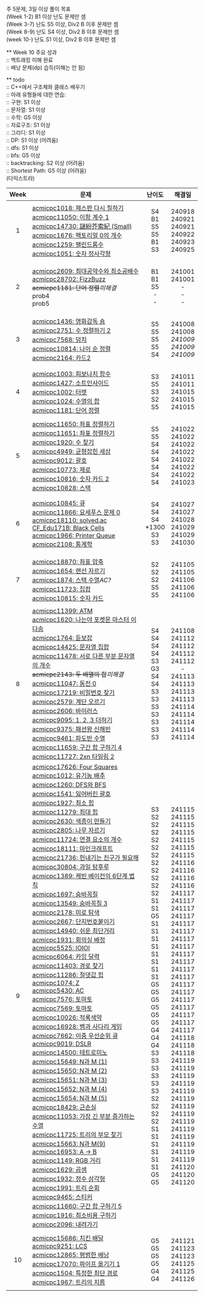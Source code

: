 주 5문제, 3일 이상 풀이 목표<br>
(Week 1-2) B1 이상 난도 문제만 셈<br>
(Week 3-7) 난도 S5 이상, Div2 B 이후 문제만 셈<br>
(Week 8-9) 난도 S4 이상, Div2 B 이후 문제만 셈<br>
(week 10-) 난도 S1 이상, Div2 B 이후 문제만 셈

** Week 10 주요 성과                     <br>
 :: 백트래킹 이해 완료                    <br>
 :: 배낭 문제(dp) 습득(이해는 안 됨)      <br>

** todo                                 <br>
 :: C++에서 구조체와 클래스 배우기        <br>
 :: 아래 유형들에 대한 연습:              <br>
 :: 구현: S1 이상                        <br>
 :: 문자열: S1 이상                      <br>
 :: 수학: G5 이상                        <br>
 :: 자료구조: S1 이상                    <br>
 :: 그리디: S1 이상                      <br>
 :: DP: S1 이상                 (어려움) <br>
 :: dfs: S1 이상                        <br>
 :: bfs: G5 이상                        <br>
 :: backtracking: S2 이상       (어려움) <br>
 :: Shortest Path: G5 이상      (어려움) <br> (다익스트라)

| **Week** | **문제** | **난이도** | **해결일** |
| -------- | -------- | --------- | ---------- |
| <p align="center">1</p> | [acmicpc1018: 체스판 다시 칠하기](https://www.acmicpc.net/problem/1018)<br>[acmicpc11050: 이항 계수 1](https://www.acmicpc.net/problem/11050)<br>[acmicpc14730: 謎紛芥索紀 (Small)](https://www.acmicpc.net/problem/14730)<br>[acmicpc1676: 팩토리얼 0의 개수](https://www.acmicpc.net/problem/1676)<br>[acmicpc1259: 팰린드롬수](https://www.acmicpc.net/problem/1259)<br>[acmicpc1051: 숫자 정사각형](https://www.acmicpc.net/problem/1051) | <p align="center">S4<br>B1<br>S5<br>S5<br>B1<br>S3</p> | <p align="center"> 240918<br>240921<br>240921<br>240922<br>240923<br>240925 </p> |
| <p align="center">2</p> | [acmicpc2609: 최대공약수와 최소공배수](https://www.acmicpc.net/problem/2609)<br>[acmicpc28702: FizzBuzz](https://www.acmicpc.net/problem/28702)<br>~~acmicpc1181: 단어 정렬~~*미해결*<br>prob4<br>prob5 | <p align="center">B1<br>B1<br>S5<br>-<br>-</p> | <p align="center"> 241001<br>241001<br>-<br>-<br>- </p> |
| <p align="center">3</p> | [acmicpc1436: 영화감독 숌](https://www.acmicpc.net/problem/1436)<br>[acmicpc2751: 수 정렬하기 2](https://www.acmicpc.net/problem/2751)<br>[acmicpc7568: 덩치](https://www.acmicpc.net/problem/7568)<br>[acmicpc10814: 나이 순 정렬](https://www.acmicpc.net/problem/10814)<br>[acmicpc2164: 카드2](https://www.acmicpc.net/problem/2164) | <p align="center">S5<br>S5<br>S5<br>S5<br>S4 </p> | <p align="center"> 241008<br>241008<br>*241009*<br>*241009*<br>*241009* </p> |
| <p align="center">4</p> | [acmicpc1003: 피보나치 함수](https://www.acmicpc.net/problem/1003)<br>[acmicpc1427: 소트인사이드](https://www.acmicpc.net/problem/1427)<br>[acmicpc1002: 터렛](https://www.acmicpc.net/problem/1002)<br>[acmicpc1024: 수열의 합](https://www.acmicpc.net/problem/1024)<br>[acmicpc1181: 단어 정렬](https://www.acmicpc.net/problem/1181) |<p align="center"> S3<br>S5<br>S3<br>S2<br>S5 </p> | <p align="center"> 241011<br>241011<br>241015<br>241015<br>241015 </p> |
| <p align="center">5</p> | [acmicpc11650: 좌표 정렬하기](https://www.acmicpc.net/problem/11650)<br>[acmicpc11651: 좌표 정렬하기](https://www.acmicpc.net/problem/11651)<br>[acmicpc1920: 수 찾기](https://www.acmicpc.net/problem/1920)<br>[acmicpc4949: 균형잡힌 세상](https://www.acmicpc.net/problem/4949)<br>[acmicpc9012: 괄호](https://www.acmicpc.net/problem/9012)<br>[acmicpc10773: 제로](https://www.acmicpc.net/problem/10773)<br>[acmicpc10816: 숫자 카드 2](https://www.acmicpc.net/problem/10816)<br>[acmicpc10828: 스택](https://www.acmicpc.net/problem/10816) |<p align="center"> S5<br>S5<br>S4<br>S4<br>S4<br>S4<br>S4<br>S4 </p> | <p align="center"> 241022<br>241022<br>241022<br>241022<br>241022<br>241022<br>241022<br>241023 </p> |
| <p align="center">6</p> | [acmicpc10845: 큐](https://www.acmicpc.net/problem/10845)<br>[acmicpc11866: 요세푸스 문제 0](https://www.acmicpc.net/problem/11866)<br>[acmicpc18110: solved.ac](https://www.acmicpc.net/problem/18110)<br>[CF_Edu171B: Black Cells](https://codeforces.com/contest/2026/problem/B)<br>[acmicpc1966: Printer Queue](https://www.acmicpc.net/problem/1966)<br>[acmicpc2108: 통계학](https://www.acmicpc.net/problem/2108) |<p align="center"> S4<br>S4<br>S4<br>*1300<br>S3<br>S3 </p> | <p align="center"> 241027<br>241027<br>241028<br>241029<br>241029<br>241030 </p> |
| <p align="center">7</p> | [acmicpc18870: 좌표 압축](https://www.acmicpc.net/problem/18870)<br>[acmicpc1654: 랜선 자르기](https://www.acmicpc.net/problem/1654)<br>[acmicpc1874: 스택 수열](https://www.acmicpc.net/problem/1874)*AC?*<br>[acmicpc11723: 집합](https://www.acmicpc.net/problem/11723)<br>[acmicpc10815: 숫자 카드](https://www.acmicpc.net/problem/10815) |<p align="center"> S2<br>S2<br>S2<br>S5<br>S5 </p> | <p align="center"> 241105<br>241105<br>241106<br>241106<br>241106 </p> |
| <p align="center">8</p> | [acmicpc11399: ATM](https://www.acmicpc.net/problem/11399)<br>[acmicpc1620: 나는야 포켓몬 마스터 이다솜](https://www.acmicpc.net/problem/1620)<br>[acmicpc1764: 듣보잡](https://www.acmicpc.net/problem/1764)<br>[acmicpc14425: 문자열 집합](https://www.acmicpc.net/problem/14425)<br>[acmicpc11478: 서로 다른 부분 문자열의 개수](https://www.acmicpc.net/problem/11478)<br>~~acmicpc2143: 두 배열의 합~~*미해결*<br>[acmicpc11047: 동전 0](https://www.acmicpc.net/problem/11047)<br>[acmicpc17219: 비밀번호 찾기](https://www.acmicpc.net/problem/17219)<br>[acmicpc2579: 계단 오르기](https://www.acmicpc.net/problem/2579)<br>[acmicpc2606: 바이러스](https://www.acmicpc.net/problem/2606)<br>[acmicpc9095: 1, 2, 3 더하기](https://www.acmicpc.net/problem/9095)<br>[acmicpc9375: 패션왕 신해빈](https://www.acmicpc.net/problem/9375)<br>[acmicpc9461: 파도반 수열](https://www.acmicpc.net/problem/9461)<br>[acmicpc11659: 구간 합 구하기 4](https://www.acmicpc.net/problem/11659)<br>[acmicpc11727: 2xn 타일링 2](https://www.acmicpc.net/problem/11659) |<p align="center"> S4<br>S4<br>S4<br>S4<br>S3<br>G3<br>S4<br>S4<br>S3<br>S3<br>S3<br>S3<br>S3<br>S3<br>S3 </p> | <p align="center"> 241108<br>241112<br>241112<br>241112<br>241112<br>-<br>241113<br>241113<br>241113<br>241113<br>241114<br>241114<br>241114<br>241114<br>241114 </p> |
| <p align="center">9</p> | [acmicpc17626: Four Squares](https://www.acmicpc.net/problem/17626)<br>[acmicpc1012: 유기농 배추](https://www.acmicpc.net/problem/1012)<br>[acmicpc1260: DFS와 BFS](https://www.acmicpc.net/problem/1260)<br>[acmicpc1541: 잃어버린 괄호](https://www.acmicpc.net/problem/1541)<br>[acmicpc1927: 최소 힙](https://www.acmicpc.net/problem/1927)<br>[acmicpc11279: 최대 힙](https://www.acmicpc.net/problem/11279)<br>[acmicpc2630: 색종이 만들기](https://www.acmicpc.net/problem/2630)<br>[acmicpc2805: 나무 자르기](https://www.acmicpc.net/problem/2805)<br>[acmicpc11724: 연결 요소의 개수](https://www.acmicpc.net/problem/11724)<br>[acmicpc18111: 마인크래프트](https://www.acmicpc.net/problem/18111)<br>[acmicpc21736: 헌내기는 친구가 필요해](https://www.acmicpc.net/problem/21736)<br>[acmicpc30804: 과일 탕후루](https://www.acmicpc.net/problem/30804)<br>[acmicpc1389: 케빈 베이컨의 6단계 법칙](https://www.acmicpc.net/problem/1389)<br>[acmicpc1697: 숨바꼭질](https://www.acmicpc.net/problem/1697)<br>[acmicpc13549: 숨바꼭질 3](https://www.acmicpc.net/problem/13549)<br>[acmicpc2178: 미로 탐색](https://www.acmicpc.net/problem/2178)<br>[acmicpc2667: 단지번호붙이기](https://www.acmicpc.net/problem/2667)<br>[acmicpc14940: 쉬운 최단거리](https://www.acmicpc.net/problem/14940)<br>[acmicpc1931: 회의실 배정](https://www.acmicpc.net/problem/1931)<br>[acmicpc5525: IOIOI](https://www.acmicpc.net/problem/5525)<br>[acmicpc6064: 카잉 달력](https://www.acmicpc.net/problem/6064)<br>[acmicpc11403: 경로 찾기](https://www.acmicpc.net/problem/11403)<br>[acmicpc11286: 절댓값 힙](https://www.acmicpc.net/problem/11286)<br>[acmicpc1074: Z](https://www.acmicpc.net/problem/1074)<br>[acmicpc5430: AC](https://www.acmicpc.net/problem/5430)<br>[acmicpc7576: 토마토](https://www.acmicpc.net/problem/7576)<br>[acmicpc7569: 토마토](https://www.acmicpc.net/problem/7569)<br>[acmicpc10026: 적록색약](https://www.acmicpc.net/problem/10026)<br>[acmicpc16928: 뱀과 사다리 게임](https://www.acmicpc.net/problem/16928)<br>[acmicpc7662: 이중 우선순위 큐](https://www.acmicpc.net/problem/7662)<br>[acmicpc9019: DSLR](https://www.acmicpc.net/problem/9019)<br>[acmicpc14500: 테트로미노](https://www.acmicpc.net/problem/14500)<br>[acmicpc15649: N과 M (1)](https://www.acmicpc.net/problem/15649)<br>[acmicpc15650: N과 M (2)](https://www.acmicpc.net/problem/15650)<br>[acmicpc15651: N과 M (3)](https://www.acmicpc.net/problem/15651)<br>[acmicpc15652: N과 M (4)](https://www.acmicpc.net/problem/15652)<br>[acmicpc15654: N과 M (5)](https://www.acmicpc.net/problem/15654)<br>[acmicpc18429: 근손실](https://www.acmicpc.net/problem/18429)<br>[acmicpc11053: 가장 긴 부분 증가하는 수열](https://www.acmicpc.net/problem/11053)<br>[acmicpc11725: 트리의 부모 찾기](https://www.acmicpc.net/problem/11725)<br>[acmicpc15663: N과 M(9)](https://www.acmicpc.net/problem/15663)<br>[acmicpc16953: A → B](https://www.acmicpc.net/problem/16953)<br>[acmicpc1149: RGB 거리](https://www.acmicpc.net/problem/1149)<br>[acmicpc1629: 곱셈](https://www.acmicpc.net/problem/1629)<br>[acmicpc1932: 정수 삼각형](https://www.acmicpc.net/problem/1932)<br>[acmicpc1991: 트리 순회](https://www.acmicpc.net/problem/1991)<br>[acmicpc9465: 스티커](https://www.acmicpc.net/problem/9465)<br>[acmicpc11660: 구간 합 구하기 5](https://www.acmicpc.net/problem/11660)<br>[acmicpc1916: 최소비용 구하기](https://www.acmicpc.net/problem/1916)<br>[acmicpc2096: 내려가기](https://www.acmicpc.net/problem/2096) |<p align="center"> S3<br>S2<br>S2<br>S2<br>S2<br>S2<br>S2<br>S2<br>S2<br>S2<br>S2<br>S2<br>S1<br>S1<br>G5<br>S1<br>S1<br>S1<br>S1<br>S1<br>S1<br>S1<br>S1<br>G5<br>G5<br>G5<br>G5<br>G5<br>G5<br>G4<br>G4<br>G4<br>S3<br>S3<br>S3<br>S3<br>S3<br>S3<br>S2<br>S2<br>S2<br>S2<br>S1<br>S1<br>S1<br>S1<br>S1<br>S1<br>G5<br>G5 </p> | <p align="center"> 241115<br>241115<br>241115<br>241115<br>241115<br>241115<br>241115<br>241116<br>241116<br>241116<br>241116<br>241117<br>241117<br>241117<br>241117<br>241117<br>241117<br>241117<br>241117<br>241117<br>241117<br>241117<br>241117<br>241117<br>241117<br>241117<br>241117<br>241117<br>241117<br>241117<br>241118<br>241118<br>241118<br>241119<br>241119<br>241119<br>241119<br>241119<br>241119<br>241119<br>241119<br>241119<br>241119<br>241119<br>241119<br>241119<br>241119<br>241120<br>241120<br>241120 </p> |
| <p align="center">10</p> | [acmicpc15686: 치킨 배달](https://www.acmicpc.net/problem/15686)<br>[acmicpc9251: LCS](https://www.acmicpc.net/problem/9251)<br>[acmicpc12865: 평범한 배낭](https://www.acmicpc.net/problem/12865)<br>[acmicpc17070: 파이프 옮기기 1](https://www.acmicpc.net/problem/17070)<br>[acmicpc1504: 특정한 최단 경로](https://www.acmicpc.net/problem/1504)<br>[acmicpc1967: 트리의 지름](https://www.acmicpc.net/problem/1967) | <p align="center">G5<br>G5<br>G5<br>G5<br>G4<br>G4</p> | <p align="center"> 241121<br>241123<br>241123<br>241125<br>241125<br>241126 </p> |
